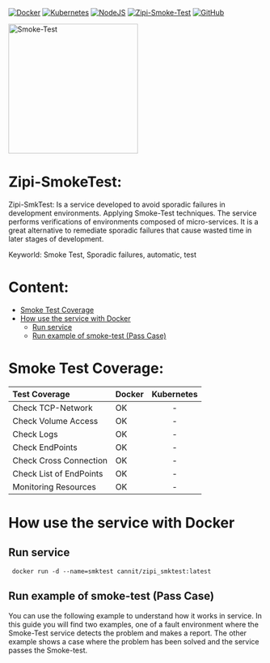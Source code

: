 <!-- TODO Define Badge -->
[![Docker](https://img.shields.io/badge/-Docker-3589C4?style=flat-square&labelColor=3589C4&logo=docker&logoColor=white&link=https://www.docker.com/)](https://hub.docker.com/r/cannit/zipi_smktest)
[![Kubernetes](https://img.shields.io/badge/-kubernetes-3875A0?style=flat-square&logo=kubernetes&logoColor=white&link=https://kubernetes.io/docs/concepts/overview/what-is-kubernetes/)](https://kubernetes.io/docs/concepts/overview/what-is-kubernetes/)
[![NodeJS](https://img.shields.io/badge/-NodeJs-3CA80B?style=flat-square&logo=nodejs&logoColor=white&link=https://nodejs.org/en/)](https://nodejs.org/en/)
[![Zipi-Smoke-Test](https://img.shields.io/badge/-web-black?style=flat-square&labelColor=3589C4&logo=web&logoColor=white&link)](https://cecilio-cannav.github.io/zipi-smkTest/)
[![GitHub](https://img.shields.io/badge/-github-black?style=flat-square&labelColor=black&logo=github&logoColor=white&link)](https://github.com/cecilio-cannav/zipi-smkTest)

<p align="left" src="https://cecilio-cannav.github.io/zipi-smkTest/">
  <img src="https://raw.githubusercontent.com/cecilio-cannav/zipi-smkTest/master/docs/zipi.png" width="256" title="Smoke-Test">
</p>

Zipi-SmokeTest: 
====================
Zipi-SmkTest: Is a service developed to avoid sporadic failures in development environments. Applying Smoke-Test techniques. The service performs verifications of environments composed of micro-services. It is a great alternative to remediate sporadic failures that cause wasted time in later stages of development.

Keyworld: Smoke Test, Sporadic failures, automatic, test

Content:
===================

* [Smoke Test Coverage](#markdown-header-span-elements) 
* [How use the service with Docker](#markdown-header-span-elements)
	* [Run service](#markdown-header-emphasis)
	* [Run example of smoke-test (Pass Case)](#markdown-header-emphasis)



# Smoke Test Coverage:  

| Test Coverage                       | Docker                       | Kubernetes  |
| :---                                | :---                         | :---:       | 
| Check TCP-Network                   | OK                           |  -          |
| Check Volume Access                 | OK                           |  -          |
| Check Logs                          | OK                           |  -          |
| Check EndPoints                     | OK                           |  -          |
| Check Cross Connection              | OK                           |  -          |
| Check List of EndPoints             | OK                           |  -          |
| Monitoring Resources                | OK                           |  -          |



# How use the service with Docker

## Run service 
     docker run -d --name=smktest cannit/zipi_smktest:latest
		
## Run example of smoke-test (Pass Case)
You can use the following example to understand how it works in service. In this guide you will find two examples, one of a fault environment where the Smoke-Test service detects the problem and makes a report. The other example shows a case where the problem has been solved and the service passes the Smoke-test.
